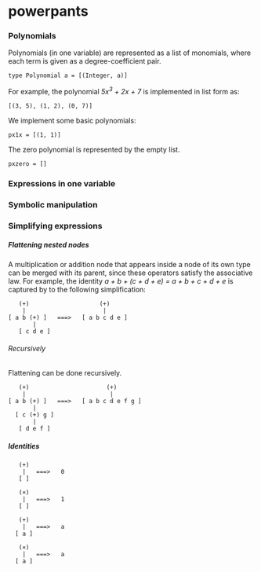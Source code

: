 # powerpants

### Polynomials

Polynomials (in one variable) are represented as a list of monomials, where each term is given as a degree-coefficient pair.

```
type Polynomial a = [(Integer, a)]
```

For example, the polynomial <i> 5x<sup>3</sup> + 2x + 7 </i> is implemented in list form as:

```
[(3, 5), (1, 2), (0, 7)]
```

We implement some basic polynomials:

```
px1x = [(1, 1)]
```

<!-- No assumption should be made about the order of the terms in the list (or?). -->

The zero polynomial is represented by the empty list.

```
pxzero = []
```

### Expressions in one variable

### Symbolic manipulation

### Simplifying expressions

##### Flattening nested nodes

A multiplication or addition node that appears inside a node of its own type can be merged with its parent, since these operators satisfy the associative law. For example, the identity <i> a + b + (c + d + e) = a + b + c + d + e </i> is captured by to the following simplification:

```
   (+)                    (+)
    |                      |
[ a b (+) ]   ===>   [ a b c d e ]
       | 
   [ c d e ]
```

###### Recursively

Flattening can be done recursively.

```
   (+)                      (+)
    |                        |
[ a b (+) ]   ===>   [ a b c d e f g ]
       | 
  [ c (+) g ]
       |
   [ d e f ]
```

##### Identities

```
   (+)
    |   ===>   0
   [ ]
```

```
   (×)
    |   ===>   1
   [ ]
```

```
   (+)
    |   ===>   a
  [ a ]
```

```
   (×)
    |   ===>   a
  [ a ]
```
